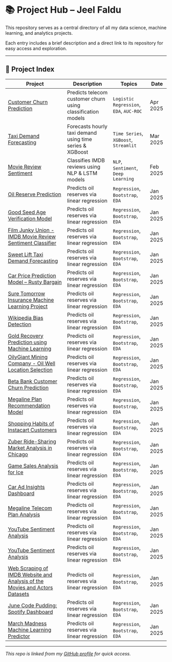 # 📚 Project Hub – Jeel Faldu

This repository serves as a central directory of all my data science, machine learning, and analytics projects.

Each entry includes a brief description and a direct link to its repository for easy access and exploration.

---

## 📁 Project Index

| Project | Description | Topics | Date |
|--------|-------------|--------|------|
| [Customer Churn Prediction](https://github.com/jeelfaldu7/customer_churn_forecasting_for_interconnect) | Predicts telecom customer churn using classification models | `Logistic Regression`, `EDA`, `AUC-ROC` | Apr 2025 |
| [Taxi Demand Forecasting](https://github.com/jeelfaldu7/taxi-demand-forecast) | Forecasts hourly taxi demand using time series & XGBoost | `Time Series`, `XGBoost`, `Streamlit` | Mar 2025 |
| [Movie Review Sentiment](https://github.com/jeelfaldu7/movie-review-sentiment) | Classifies IMDB reviews using NLP & LSTM models | `NLP`, `Sentiment`, `Deep Learning` | Feb 2025 |
| [Oil Reserve Prediction](https://github.com/jeelfaldu7/oil-reserve-prediction) | Predicts oil reserves via linear regression | `Regression`, `Bootstrap`, `EDA` | Jan 2025 |
| [Good Seed Age Verification Model](https://github.com/jeelfaldu7/good_seed_age_verification_model) | Predicts oil reserves via linear regression | `Regression`, `Bootstrap`, `EDA` | Jan 2025 |
| [Film Junky Union - IMDB Movie Review Sentiment Classifier](https://github.com/jeelfaldu7/model_classify_imdb_reviews) | Predicts oil reserves via linear regression | `Regression`, `Bootstrap`, `EDA` | Jan 2025 |
| [Sweet Lift Taxi Demand Forecasting](https://github.com/jeelfaldu7/model_predict_taxi_drivers) | Predicts oil reserves via linear regression | `Regression`, `Bootstrap`, `EDA` | Jan 2025 |
| [Car Price Prediction Model – Rusty Bargain](https://github.com/jeelfaldu7/model_to_attract_new_customers_for_car_company) | Predicts oil reserves via linear regression | `Regression`, `Bootstrap`, `EDA` | Jan 2025 |
| [Sure Tomorrow Insurance Machine Learning Project](https://github.com/jeelfaldu7/insurance_company_machine_learning_project) | Predicts oil reserves via linear regression | `Regression`, `Bootstrap`, `EDA` | Jan 2025 |
| [Wikipedia Bias Detection](https://github.com/jeelfaldu7/may_code_jam_pudding) | Predicts oil reserves via linear regression | `Regression`, `Bootstrap`, `EDA` | Jan 2025 |
| [Gold Recovery Prediction using Machine Learning](https://github.com/jeelfaldu7/gold_recovery_prediction_using_machine_learning) | Predicts oil reserves via linear regression | `Regression`, `Bootstrap`, `EDA` | Jan 2025 |
| [OilyGiant Mining Company - Oil Well Location Selection](https://github.com/jeelfaldu7/oily_giant_mining_company_project) | Predicts oil reserves via linear regression | `Regression`, `Bootstrap`, `EDA` | Jan 2025 |
| [Beta Bank Customer Churn Prediction](https://github.com/jeelfaldu7/beta_bank_customer_churn_prediction) | Predicts oil reserves via linear regression | `Regression`, `Bootstrap`, `EDA` | Jan 2025 |
| [Megaline Plan Recommendation Model](https://github.com/jeelfaldu7/megaline_plan_recommendation_model) | Predicts oil reserves via linear regression | `Regression`, `Bootstrap`, `EDA` | Jan 2025 |
| [Shopping Habits of Instacart Customers](https://github.com/jeelfaldu7/shopping_habits_of_instacart_customers) | Predicts oil reserves via linear regression | `Regression`, `Bootstrap`, `EDA` | Jan 2025 |
| [Zuber Ride-Sharing Market Analysis in Chicago](https://github.com/jeelfaldu7/ride_sharing_market_analysis) | Predicts oil reserves via linear regression | `Regression`, `Bootstrap`, `EDA` | Jan 2025 |
| [Game Sales Analysis for Ice](http://github.com/jeelfaldu7/game-sales_analysis_for_ice) | Predicts oil reserves via linear regression | `Regression`, `Bootstrap`, `EDA` | Jan 2025 |
| [Car Ad Insights Dashboard](https://github.com/jeelfaldu7/car_ad_insights_dashboard) | Predicts oil reserves via linear regression | `Regression`, `Bootstrap`, `EDA` | Jan 2025 |
| [Megaline Telecom Plan Analysis](https://github.com/jeelfaldu7/telecom_operator_megaline_project) | Predicts oil reserves via linear regression | `Regression`, `Bootstrap`, `EDA` | Jan 2025 |
| [YouTube Sentiment Analysis](https://github.com/betanight/youtube_sentiment_analysis) | Predicts oil reserves via linear regression | `Regression`, `Bootstrap`, `EDA` | Jan 2025 |
| [YouTube Sentiment Analysis](https://github.com/betanight/youtube_sentiment_analysis) | Predicts oil reserves via linear regression | `Regression`, `Bootstrap`, `EDA` | Jan 2025 |
| [Web Scraping of IMDB Website and Analysis of the Movies and Actors Datasets](https://github.com/JohnFDwy/imdb_web_scraping) | Predicts oil reserves via linear regression | `Regression`, `Bootstrap`, `EDA` | Jan 2025 |
| [June Code Pudding: Spotify Dashboard](https://github.com/jeelfaldu7/june_code_jam) | Predicts oil reserves via linear regression | `Regression`, `Bootstrap`, `EDA` | Jan 2025 |
| [March Madness Machine Learning Predictor](https://github.com/Phonz-dot/march_madness_prediction) | Predicts oil reserves via linear regression | `Regression`, `Bootstrap`, `EDA` | Jan 2025 |




---

_This repo is linked from my [GitHub profile](https://github.com/jeelfaldu7) for quick access._


